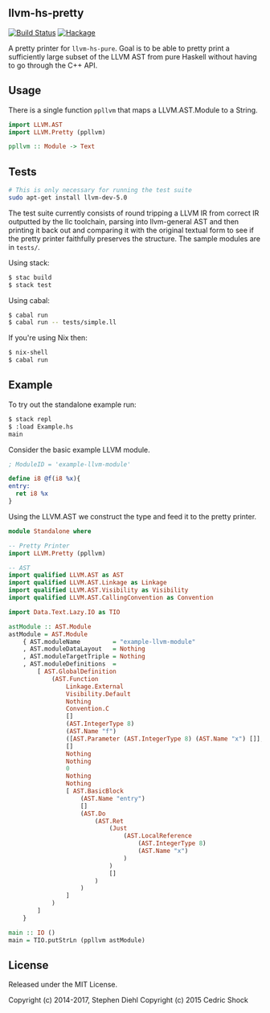 llvm-hs-pretty
--------------

[![Build Status](https://travis-ci.org/llvm-hs/llvm-hs-pretty.svg)](https://travis-ci.org/llvm-hs/llvm-hs-pretty)
[![Hackage](https://img.shields.io/hackage/v/llvm-hs-pretty.svg)](https://hackage.haskell.org/package/llvm-hs-pretty)

A pretty printer for ``llvm-hs-pure``. Goal is to be able to pretty print a
sufficiently large subset of the LLVM AST from pure Haskell without having to go
through the C++ API.

Usage
-----

There is a single function ``ppllvm`` that maps a LLVM.AST.Module to a String.

```haskell
import LLVM.AST
import LLVM.Pretty (ppllvm)

ppllvm :: Module -> Text
```

Tests
-----

```bash
# This is only necessary for running the test suite
sudo apt-get install llvm-dev-5.0
```

The test suite currently consists of round tripping a LLVM IR from correct IR
outputted by the llc toolchain, parsing into llvm-general AST and then printing
it back out and comparing it with the original textual form to see if the pretty
printer faithfully preserves the structure. The sample modules are in
``tests/``.

Using stack:

```bash
$ stac build
$ stack test
```

Using cabal:

```bash
$ cabal run
$ cabal run -- tests/simple.ll
```

If you're using Nix then:

```bash
$ nix-shell
$ cabal run
```

Example
-------

To try out the standalone example run:

```bash
$ stack repl
$ :load Example.hs
main
```

Consider the basic example LLVM module.

```llvm
; ModuleID = 'example-llvm-module'

define i8 @f(i8 %x){
entry:
  ret i8 %x
}
```

Using the LLVM.AST we construct the type and feed it to the pretty
printer.

```haskell
module Standalone where

-- Pretty Printer
import LLVM.Pretty (ppllvm)

-- AST
import qualified LLVM.AST as AST
import qualified LLVM.AST.Linkage as Linkage
import qualified LLVM.AST.Visibility as Visibility
import qualified LLVM.AST.CallingConvention as Convention

import Data.Text.Lazy.IO as TIO

astModule :: AST.Module
astModule = AST.Module
    { AST.moduleName         = "example-llvm-module"
    , AST.moduleDataLayout   = Nothing
    , AST.moduleTargetTriple = Nothing
    , AST.moduleDefinitions  =
        [ AST.GlobalDefinition
            (AST.Function
                Linkage.External
                Visibility.Default
                Nothing
                Convention.C
                []
                (AST.IntegerType 8)
                (AST.Name "f")
                ([AST.Parameter (AST.IntegerType 8) (AST.Name "x") []], False)
                []
                Nothing
                Nothing
                0
                Nothing
                Nothing
                [ AST.BasicBlock
                    (AST.Name "entry")
                    []
                    (AST.Do
                        (AST.Ret
                            (Just
                                (AST.LocalReference
                                    (AST.IntegerType 8)
                                    (AST.Name "x")
                                )
                            )
                            []
                        )
                    )
                ]
            )
        ]
    }

main :: IO ()
main = TIO.putStrLn (ppllvm astModule)
```

License
-------

Released under the MIT License.

Copyright (c) 2014-2017, Stephen Diehl
Copyright (c) 2015 Cedric Shock
